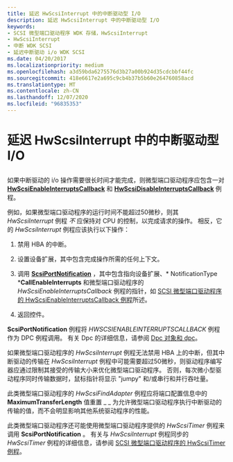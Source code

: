 ```yaml
---
title: 延迟 HwScsiInterrupt 中的中断驱动型 I/O
description: 延迟 HwScsiInterrupt 中的中断驱动型 I/O
keywords:
- SCSI 微型端口驱动程序 WDK 存储，HwScsiInterrupt
- HwScsiInterrupt
- 中断 WDK SCSI
- 延迟中断驱动 i/o WDK SCSI
ms.date: 04/20/2017
ms.localizationpriority: medium
ms.openlocfilehash: a3d59bda6275576d3b27a00b924d35cdcbbf44fc
ms.sourcegitcommit: 418e6617e2a695c9cb4b37b5b60e264760858acd
ms.translationtype: MT
ms.contentlocale: zh-CN
ms.lasthandoff: 12/07/2020
ms.locfileid: "96835353"
---
```

# <a name="deferring-interrupt-driven-io-from-hwscsiinterrupt"></a>延迟 HwScsiInterrupt 中的中断驱动型 I/O


## <span id="ddk_deferring_interrupt_driven_i_o_from_hwscsiinterrupt_kg"></span><span id="DDK_DEFERRING_INTERRUPT_DRIVEN_I_O_FROM_HWSCSIINTERRUPT_KG"></span>


如果中断驱动的 i/o 操作需要很长时间才能完成，则微型端口驱动程序应包含一对 [**HwScsiEnableInterruptsCallback**](/previous-versions/windows/hardware/drivers/ff557295(v=vs.85)) 和 [**HwScsiDisableInterruptsCallback**](/previous-versions/windows/hardware/drivers/ff557288(v=vs.85)) 例程。

例如，如果微型端口驱动程序的运行时间不能超过50微秒，则其 *HwScsiInterrupt* 例程 *不* 应保持对 CPU 的控制，以完成请求的操作。 相反，它的 *HwScsiInterrupt* 例程应该执行以下操作：

1.  禁用 HBA 的中断。

2.  设置设备扩展，其中包含完成操作所需的任何上下文。

3.  调用 [**ScsiPortNotification**](/windows-hardware/drivers/ddi/srb/nf-srb-scsiportnotification) ，其中包含指向设备扩展、* NotificationType ***CallEnableInterrupts** 和微型端口驱动程序的 *HwScsiEnableInterruptsCallback* 例程的指针，如 [SCSI 微型端口驱动程序的 HwScsiEnableInterruptsCallback 例程](scsi-miniport-driver-s-hwscsienableinterruptscallback-routine.md)所述。

4.  返回控件。

**ScsiPortNotification** 例程将 *HWSCSIENABLEINTERRUPTSCALLBACK* 例程作为 DPC 例程调用。 有关 Dpc 的详细信息，请参阅 [Dpc 对象和 dpc](../kernel/introduction-to-dpc-objects.md)。

如果微型端口驱动程序的 *HwScsiInterrupt* 例程无法禁用 HBA 上的中断，但其中断驱动的传输在 *HwScsiInterrupt* 例程中可能需要超过50微秒，则驱动程序编写器应通过限制其接受的传输大小来优化微型端口驱动程序。 否则，每次微小型驱动程序同时传输数据时，鼠标指针将显示 "jumpy" 和/或串行和并行吞吐量。

此类微型端口驱动程序的 *HwScsiFindAdapter* 例程应将端口配置信息中的 **MaximumTransferLength** 值重置 \_ \_ 为允许微型端口驱动程序执行中断驱动的传输的值，而不会明显影响其他系统驱动程序的性能。

此类微型端口驱动程序还可能使用微型端口驱动程序提供的 *HwScsiTimer* 例程来调用 **ScsiPortNotification** 。 有关与 *HwScsiInterrupt* 例程同步的 *HwScsiTimer* 例程的详细信息，请参阅 [SCSI 微型端口驱动程序的 HwScsiTimer 例程](scsi-miniport-driver-s-hwscsitimer-routine.md)。

